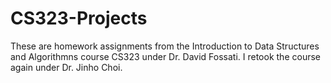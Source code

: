 # CS323-Projects

These are homework assignments from the Introduction to Data Structures and Algorithmns course CS323 under Dr. David Fossati. I retook the course again under Dr. Jinho Choi. 
